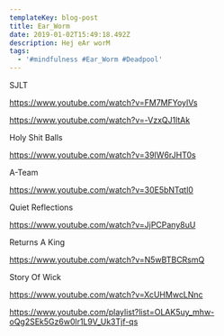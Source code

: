 ```yaml
---
templateKey: blog-post
title: Ear_Worm
date: 2019-01-02T15:49:18.492Z
description: Hej eAr worM
tags:
  - '#mindfulness #Ear_Worm #Deadpool'
---
```

SJLT

<https://www.youtube.com/watch?v=FM7MFYoylVs>

<https://www.youtube.com/watch?v=-VzxQJ1ltAk>

Holy Shit Balls

<https://www.youtube.com/watch?v=39IW6rJHT0s>

A-Team

<https://www.youtube.com/watch?v=30E5bNTqtl0>

Quiet Reflections

<https://www.youtube.com/watch?v=JjPCPany8uU>

Returns A King

<https://www.youtube.com/watch?v=N5wBTBCRsmQ>

Story Of Wick

<https://www.youtube.com/watch?v=XcUHMwcLNnc>

<https://www.youtube.com/playlist?list=OLAK5uy_mhw-oQg2SEk5Gz6w0lr1L9V_Uk3Tjf-qs>

